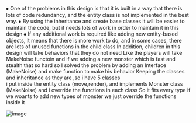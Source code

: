 ⦁	One of the problems in this design is that it is built in a way that there is lots of code redundancy, and the entity class is not implemented in the best way.
⦁	By using the inheritance and create base classes it will be easier to maintain the code, but it needs lots of work in order to maintain it in this design
⦁	If any additional work is required like adding new entity-based objects, it means that there is more work to do, and in some cases, there are lots of unused functions in the child class
In addition, children in this design will take behaviors that they do not need Like the players will take MakeNoise functoin 
and if we adding a new monster which is fast and stealth that so hard 
so I solved the problem by adding an Interface (MakeNoise) and make function to make his behavior
Keeping the classes and inheritance as they are ,so i have 5 classes  
i put inside the entity class (move,render), and implements Monster class (MakeNoise)
and i override the functions in each class So it fits every type
if we woants to add new types of monster we just override the functions inside it


![image](https://user-images.githubusercontent.com/100956629/194745465-c9ceaad5-86d4-4470-a474-4c277420ea84.png)
